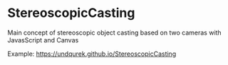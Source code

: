 # StereoscopicCasting
Main concept of stereoscopic object casting based on two cameras with JavasScript and Canvas

Example:
https://undqurek.github.io/StereoscopicCasting
